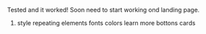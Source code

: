 Tested and it worked! Soon need to start working ond landing page.

1. style repeating elements
    fonts
    colors
    learn more
    bottons
    cards
